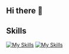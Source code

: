 ## Hi there 👋

## Skills
[![My Skills](https://skillicons.dev/icons?i=html,pug,css,scss,react,redux,nextjs,vue,pinia,nuxtjs,npm,pnpm,yarn,vite,graphql,postman,tailwind,bootstrap,materialui,vuetify,git,github,bitbucket,figma)](https://skillicons.dev)
[![My Skills](https://skillicons.dev/icons?i=js,ts)](https://skillicons.dev)

<!--
**GlebBigma/GlebBigma** is a ✨ _special_ ✨ repository because its `README.md` (this file) appears on your GitHub profile.

Here are some ideas to get you started:

- 🔭 I’m currently working on ...
- 🌱 I’m currently learning ...
- 👯 I’m looking to collaborate on ...
- 🤔 I’m looking for help with ...
- 💬 Ask me about ...
- 📫 How to reach me: ...
- 😄 Pronouns: ...
- ⚡ Fun fact: ...
-->
